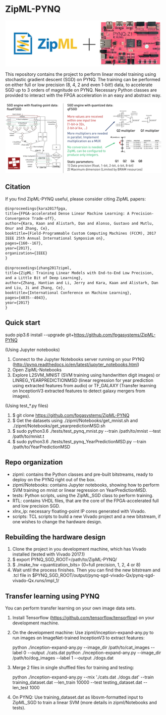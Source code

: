 # ZipML-PYNQ

![picture](logo.jpg)

This repository contains the project to perform linear model training using stochastic gradient descent (SGD) on PYNQ.
The training can be performed on either full or low precision (8, 4, 2 and even 1-bit!) data, to accelerate SGD up to 3 orders of magnitude on PYNQ.
Necessary Python classes are provided to interact with the FPGA acceleration in an easy and abstract way.

![picture](arch.jpg)

## Citation

If you find ZipML-PYNQ useful, please consider citing ZipML papers:

	@inproceedings{kara2017fpga,
	title={FPGA-accelerated Dense Linear Machine Learning: A Precision-Convergence Trade-off},
	author={Kara, Kaan and Alistarh, Dan and Alonso, Gustavo and Mutlu, Onur and Zhang, Ce},
	booktitle={Field-Programmable Custom Computing Machines (FCCM), 2017 IEEE 25th Annual International Symposium on},
	pages={160--167},
	year={2017},
	organization={IEEE}
	}

	@inproceedings{zhang2017zipml,
	title={ZipML: Training Linear Models with End-to-End Low Precision, and a Little Bit of Deep Learning},
	author={Zhang, Hantian and Li, Jerry and Kara, Kaan and Alistarh, Dan and Liu, Ji and Zhang, Ce},
	booktitle={International Conference on Machine Learning},
	pages={4035--4043},
	year={2017}
	}

## Quick start

sudo pip3.6 install --upgrade git+https://github.com/fpgasystems/ZipML-PYNQ

(Using Jupyter notebooks)
1. Connect to the Jupyter Notebooks server running on your PYNQ (http://pynq.readthedocs.io/en/latest/jupyter_notebooks.html)
2. Open ZipML-Notebooks
3. Explore L2SVM_MNIST (SVM training using handwritten digit images) or
LINREG_YEARPREDICTIONMSD (linear regression for year prediction using extracted features from audio) or
TF_GALAXY (Transfer learning on InceptionV3 extracted features to detect galaxy mergers from images).

(Using test_*.py files)
1. $ git clone https://github.com/fpgasystems/ZipML-PYNQ
2. $ Get the datasets using ./zipml/Notebooks/get_mnist.sh and ./zipml/Notebooks/get_yearpredictionMSD.sh
3. $ sudo python3.6 ./tests/test_pynq_mnist.py --train /path/to/mnist --test /path/to/mnist.t
4. $ sudo python3.6 ./tests/test_pynq_YearPredictionMSD.py --train /path/to/YearPredictionMSD

## Repo organization

- zipml: contains the Python classes and pre-built bitstreams, ready to deploy on the PYNQ right out of the box.
- zipml/Notebooks: contains Jupyter notebooks, showing how to perform SVM training on mnist or linear regression on YearPredictionMSD.
- tests: Python scripts, using the ZipML_SGD class to perform training.
- RTL: contains VHDL files, that are the core of the FPGA-accelerated full and low precision SGD.
- xlnx_ip: necessary floating-point IP cores generated with Vivado.
- scripts: TCL scripts to build a new Vivado project and a new bitstream, if one wishes to change the hardware design.

## Rebuilding the hardware design

1. Clone the project in you development machine, which has Vivado installed (tested with Vivado 2017.1)
2. $ export PYNQ_SGD_ROOT=/path/to/ZipML-PYNQ/
3. $ ./make_hw <quantization_bits> (0=full precision, 1, 2, 4 or 8)
4. Wait until the process finishes. Then you can find the new bitstream and .tcl file in $PYNQ_SGD_ROOT/output/pynq-sgd-vivado-Qx/pynq-sgd-vivado-Qx.runs/impl_1/

## Transfer learning using PYNQ

You can perform transfer learning on your own image data sets.

1. Install Tensorflow (https://github.com/tensorflow/tensorflow) on your development machine.

2. On the development machine: Use zipml/inception-expand-any.py to run images on ImageNet-trained InceptionV3 to extract features:

	python ./inception-expand-any.py --image_dir /path/to/cat_images --label 0 --output ./cats.dat
	python ./inception-expand-any.py --image_dir /path/to/dog_images --label 1 --output ./dogs.dat

3. Merge 2 files in single shuffled files for training and testing:

	python ./inception-expand-any.py --mix './cats.dat ./dogs.dat' --train training_dataset.dat --len_train 10000 --test testing_dataset.dat --len_test 1000

4. On PYNQ: Use training_dataset.dat as libsvm-formatted input to ZipML_SGD to train a linear SVM (more details in zipml/Notebooks and tests).
